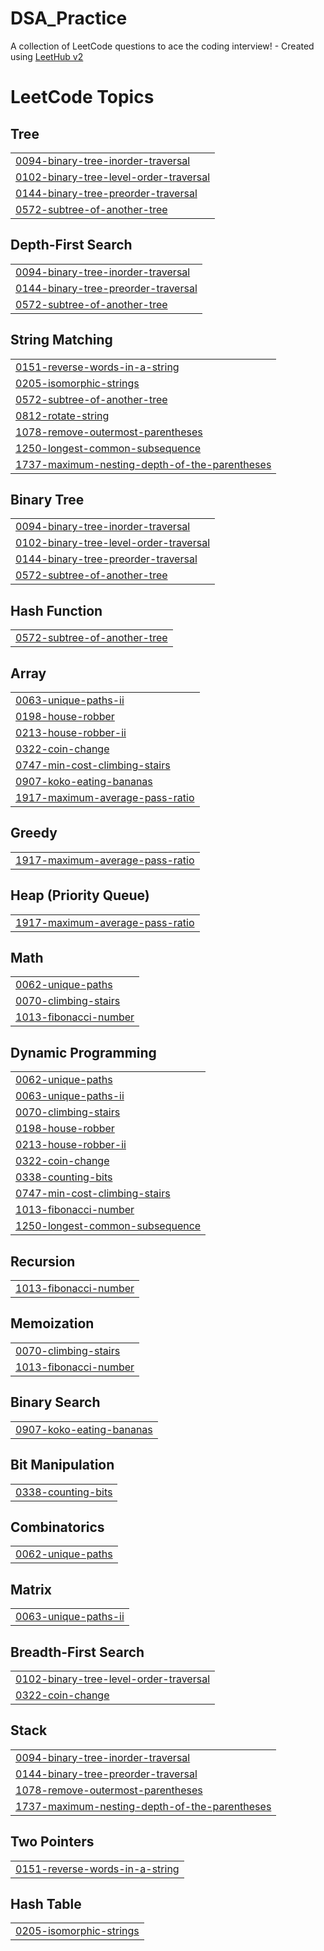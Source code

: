 # DSA_Practice
A collection of LeetCode questions to ace the coding interview! - Created using [LeetHub v2](https://github.com/arunbhardwaj/LeetHub-2.0)

<!---LeetCode Topics Start-->
# LeetCode Topics
## Tree
|  |
| ------- |
| [0094-binary-tree-inorder-traversal](https://github.com/AkankshaRaj07/DSA_Practice/tree/master/0094-binary-tree-inorder-traversal) |
| [0102-binary-tree-level-order-traversal](https://github.com/AkankshaRaj07/DSA_Practice/tree/master/0102-binary-tree-level-order-traversal) |
| [0144-binary-tree-preorder-traversal](https://github.com/AkankshaRaj07/DSA_Practice/tree/master/0144-binary-tree-preorder-traversal) |
| [0572-subtree-of-another-tree](https://github.com/AkankshaRaj07/DSA_Practice/tree/master/0572-subtree-of-another-tree) |
## Depth-First Search
|  |
| ------- |
| [0094-binary-tree-inorder-traversal](https://github.com/AkankshaRaj07/DSA_Practice/tree/master/0094-binary-tree-inorder-traversal) |
| [0144-binary-tree-preorder-traversal](https://github.com/AkankshaRaj07/DSA_Practice/tree/master/0144-binary-tree-preorder-traversal) |
| [0572-subtree-of-another-tree](https://github.com/AkankshaRaj07/DSA_Practice/tree/master/0572-subtree-of-another-tree) |
## String Matching
|  |
| ------- |
| [0151-reverse-words-in-a-string](https://github.com/AkankshaRaj07/DSA_Practice/tree/master/0151-reverse-words-in-a-string) |
| [0205-isomorphic-strings](https://github.com/AkankshaRaj07/DSA_Practice/tree/master/0205-isomorphic-strings) |
| [0572-subtree-of-another-tree](https://github.com/AkankshaRaj07/DSA_Practice/tree/master/0572-subtree-of-another-tree) |
| [0812-rotate-string](https://github.com/AkankshaRaj07/DSA_Practice/tree/master/0812-rotate-string) |
| [1078-remove-outermost-parentheses](https://github.com/AkankshaRaj07/DSA_Practice/tree/master/1078-remove-outermost-parentheses) |
| [1250-longest-common-subsequence](https://github.com/AkankshaRaj07/DSA_Practice/tree/master/1250-longest-common-subsequence) |
| [1737-maximum-nesting-depth-of-the-parentheses](https://github.com/AkankshaRaj07/DSA_Practice/tree/master/1737-maximum-nesting-depth-of-the-parentheses) |
## Binary Tree
|  |
| ------- |
| [0094-binary-tree-inorder-traversal](https://github.com/AkankshaRaj07/DSA_Practice/tree/master/0094-binary-tree-inorder-traversal) |
| [0102-binary-tree-level-order-traversal](https://github.com/AkankshaRaj07/DSA_Practice/tree/master/0102-binary-tree-level-order-traversal) |
| [0144-binary-tree-preorder-traversal](https://github.com/AkankshaRaj07/DSA_Practice/tree/master/0144-binary-tree-preorder-traversal) |
| [0572-subtree-of-another-tree](https://github.com/AkankshaRaj07/DSA_Practice/tree/master/0572-subtree-of-another-tree) |
## Hash Function
|  |
| ------- |
| [0572-subtree-of-another-tree](https://github.com/AkankshaRaj07/DSA_Practice/tree/master/0572-subtree-of-another-tree) |
## Array
|  |
| ------- |
| [0063-unique-paths-ii](https://github.com/AkankshaRaj07/DSA_Practice/tree/master/0063-unique-paths-ii) |
| [0198-house-robber](https://github.com/AkankshaRaj07/DSA_Practice/tree/master/0198-house-robber) |
| [0213-house-robber-ii](https://github.com/AkankshaRaj07/DSA_Practice/tree/master/0213-house-robber-ii) |
| [0322-coin-change](https://github.com/AkankshaRaj07/DSA_Practice/tree/master/0322-coin-change) |
| [0747-min-cost-climbing-stairs](https://github.com/AkankshaRaj07/DSA_Practice/tree/master/0747-min-cost-climbing-stairs) |
| [0907-koko-eating-bananas](https://github.com/AkankshaRaj07/DSA_Practice/tree/master/0907-koko-eating-bananas) |
| [1917-maximum-average-pass-ratio](https://github.com/AkankshaRaj07/DSA_Practice/tree/master/1917-maximum-average-pass-ratio) |
## Greedy
|  |
| ------- |
| [1917-maximum-average-pass-ratio](https://github.com/AkankshaRaj07/DSA_Practice/tree/master/1917-maximum-average-pass-ratio) |
## Heap (Priority Queue)
|  |
| ------- |
| [1917-maximum-average-pass-ratio](https://github.com/AkankshaRaj07/DSA_Practice/tree/master/1917-maximum-average-pass-ratio) |
## Math
|  |
| ------- |
| [0062-unique-paths](https://github.com/AkankshaRaj07/DSA_Practice/tree/master/0062-unique-paths) |
| [0070-climbing-stairs](https://github.com/AkankshaRaj07/DSA_Practice/tree/master/0070-climbing-stairs) |
| [1013-fibonacci-number](https://github.com/AkankshaRaj07/DSA_Practice/tree/master/1013-fibonacci-number) |
## Dynamic Programming
|  |
| ------- |
| [0062-unique-paths](https://github.com/AkankshaRaj07/DSA_Practice/tree/master/0062-unique-paths) |
| [0063-unique-paths-ii](https://github.com/AkankshaRaj07/DSA_Practice/tree/master/0063-unique-paths-ii) |
| [0070-climbing-stairs](https://github.com/AkankshaRaj07/DSA_Practice/tree/master/0070-climbing-stairs) |
| [0198-house-robber](https://github.com/AkankshaRaj07/DSA_Practice/tree/master/0198-house-robber) |
| [0213-house-robber-ii](https://github.com/AkankshaRaj07/DSA_Practice/tree/master/0213-house-robber-ii) |
| [0322-coin-change](https://github.com/AkankshaRaj07/DSA_Practice/tree/master/0322-coin-change) |
| [0338-counting-bits](https://github.com/AkankshaRaj07/DSA_Practice/tree/master/0338-counting-bits) |
| [0747-min-cost-climbing-stairs](https://github.com/AkankshaRaj07/DSA_Practice/tree/master/0747-min-cost-climbing-stairs) |
| [1013-fibonacci-number](https://github.com/AkankshaRaj07/DSA_Practice/tree/master/1013-fibonacci-number) |
| [1250-longest-common-subsequence](https://github.com/AkankshaRaj07/DSA_Practice/tree/master/1250-longest-common-subsequence) |
## Recursion
|  |
| ------- |
| [1013-fibonacci-number](https://github.com/AkankshaRaj07/DSA_Practice/tree/master/1013-fibonacci-number) |
## Memoization
|  |
| ------- |
| [0070-climbing-stairs](https://github.com/AkankshaRaj07/DSA_Practice/tree/master/0070-climbing-stairs) |
| [1013-fibonacci-number](https://github.com/AkankshaRaj07/DSA_Practice/tree/master/1013-fibonacci-number) |
## Binary Search
|  |
| ------- |
| [0907-koko-eating-bananas](https://github.com/AkankshaRaj07/DSA_Practice/tree/master/0907-koko-eating-bananas) |
## Bit Manipulation
|  |
| ------- |
| [0338-counting-bits](https://github.com/AkankshaRaj07/DSA_Practice/tree/master/0338-counting-bits) |
## Combinatorics
|  |
| ------- |
| [0062-unique-paths](https://github.com/AkankshaRaj07/DSA_Practice/tree/master/0062-unique-paths) |
## Matrix
|  |
| ------- |
| [0063-unique-paths-ii](https://github.com/AkankshaRaj07/DSA_Practice/tree/master/0063-unique-paths-ii) |
## Breadth-First Search
|  |
| ------- |
| [0102-binary-tree-level-order-traversal](https://github.com/AkankshaRaj07/DSA_Practice/tree/master/0102-binary-tree-level-order-traversal) |
| [0322-coin-change](https://github.com/AkankshaRaj07/DSA_Practice/tree/master/0322-coin-change) |
## Stack
|  |
| ------- |
| [0094-binary-tree-inorder-traversal](https://github.com/AkankshaRaj07/DSA_Practice/tree/master/0094-binary-tree-inorder-traversal) |
| [0144-binary-tree-preorder-traversal](https://github.com/AkankshaRaj07/DSA_Practice/tree/master/0144-binary-tree-preorder-traversal) |
| [1078-remove-outermost-parentheses](https://github.com/AkankshaRaj07/DSA_Practice/tree/master/1078-remove-outermost-parentheses) |
| [1737-maximum-nesting-depth-of-the-parentheses](https://github.com/AkankshaRaj07/DSA_Practice/tree/master/1737-maximum-nesting-depth-of-the-parentheses) |
## Two Pointers
|  |
| ------- |
| [0151-reverse-words-in-a-string](https://github.com/AkankshaRaj07/DSA_Practice/tree/master/0151-reverse-words-in-a-string) |
## Hash Table
|  |
| ------- |
| [0205-isomorphic-strings](https://github.com/AkankshaRaj07/DSA_Practice/tree/master/0205-isomorphic-strings) |
<!---LeetCode Topics End-->